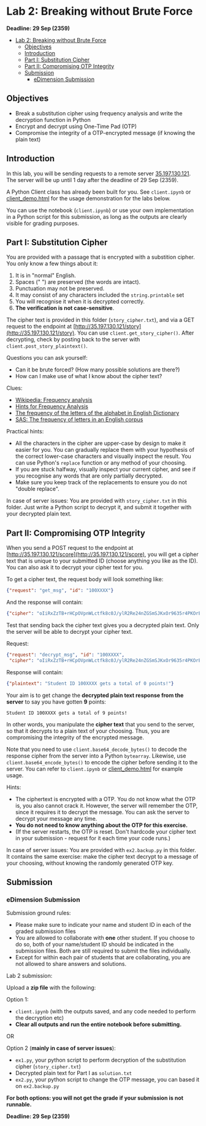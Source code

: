 # Lab 2: Breaking without Brute Force

**Deadline: 29 Sep (2359)**

- [Lab 2: Breaking without Brute Force](#lab-2-breaking-without-brute-force)
  - [Objectives](#objectives)
  - [Introduction](#introduction)
  - [Part I: Substitution Cipher](#part-i-substitution-cipher)
  - [Part II: Compromising OTP Integrity](#part-ii-compromising-otp-integrity)
  - [Submission](#submission)
    - [eDimension Submission](#edimension-submission)

## Objectives

* Break a substitution cipher using frequency analysis and write the decryption function in Python
* Encrypt and decrypt using One-Time Pad (OTP)
* Compromise the integrity of a OTP-encrypted message (if knowing the plain text)

## Introduction

In this lab, you will be sending requests to a remote server [35.197.130.121](http://35.197.130.121/). The server will be up until 1 day after the deadline of 29 Sep (2359).

A Python Client class has already been built for you. See `client.ipynb` or [client_demo.html](client_demo.html) for the usage demonstration for the labs below.

You can use the notebook (`client.ipynb`) or use your own implementation in a Python script for this submission, as long as the outputs are clearly visible for grading purposes.

## Part I: Substitution Cipher

You are provided with a passage that is encrypted with a substition cipher. You only know a few things about it:

1. It is in "normal" English.
2. Spaces (" ") are preserved (the words are intact).
3. Punctuation may not be preserved.
4. It may consist of any characters included the `string.printable` set
5. You will recognise it when it is decrypted correctly.
6. **The verification is not case-sensitive**.

The cipher text is provided in this folder (`story_cipher.txt`), and via a GET request to the endpoint at [http://35.197.130.121/story](http://35.197.130.121/story). You can use `client.get_story_cipher()`. After decrypting, check by posting back to the server with `client.post_story_plaintext()`. 

Questions you can ask yourself:

* Can it be brute forced? (How many possible solutions are there?)
* How can I make use of what I know about the cipher text?

Clues:

* [Wikipedia: Frequency analysis](https://en.wikipedia.org/wiki/Frequency_analysis)
* [Hints for Frequency Analysis](http://www.thiagi.com/instructional-puzzles-original/2015/2/13/cryptograms)
* [The frequency of the letters of the alphabet in English Dictionary](https://www3.nd.edu/~busiforc/handouts/cryptography/letterfrequencies.html)
* [SAS: The frequency of letters in an English corpus](https://blogs.sas.com/content/iml/2014/09/19/frequency-of-letters.html)

Practical hints:

* All the characters in the cipher are upper-case by design to make it easier for you. You can gradually replace them with your hypothesis of the correct lower-case characters and visually inspect the result. You can use Python's `replace` function or any method of your choosing.
* If you are stuck halfway, visually inspect your current cipher, and see if you recognise any words that are only partially decrypted.
* Make sure you keep track of the replacements to ensure you do not "double replace".

In case of server issues: You are provided with `story_cipher.txt` in this folder. Just write a Python script to decrypt it, and submit it together with your decrypted plain text.

## Part II: Compromising OTP Integrity

When you send a POST request to the endpoint at [http://35.197.130.121/score](http://35.197.130.121/score), you will get a cipher text that is unique to your submitted ID (choose anything you like as the ID). You can also ask it to decrypt your cipher text for you.

To get a cipher text, the request body will look something like:

```json
{"request": "get_msg", "id": "100XXXX"}
```

And the response will contain:

```json
{"cipher": "oIiRxZzTB+rHCpOVpnWLctfk8c0J/ylR2Re24nZGSmSJKxOr9635r4PKOrE="}
```

Test that sending back the cipher text gives you a decrypted plain text. Only the server will be able to decrypt your cipher text.

Request:

```json
{"request": "decrypt_msg", "id": "100XXXX",
 "cipher": "oIiRxZzTB+rHCpOVpnWLctfk8c0J/ylR2Re24nZGSmSJKxOr9635r4PKOrE="}
```

Response will contain:

```json
{"plaintext": "Student ID 100XXXX gets a total of 0 points!"}
```

Your aim is to get change the **decrypted plain text response from the server** to say you have gotten **9** points:

```
Student ID 100XXXX gets a total of 9 points!
```

In other words, you manipulate the **cipher text** that you send to the server, so that it decrypts to a plain text of your choosing. Thus, you are compromising the integrity of the encrypted message. 

Note that you need to use `client.base64_decode_bytes()` to decode the response cipher from the server into a Python `bytearray`. Likewise, use `client.base64_encode_bytes()` to encode the cipher before sending it to the server. You can refer to `client.ipynb` or [client_demo.html](client_demo.html) for example usage.

Hints:

* The ciphertext is encrypted with a OTP. You do not know what the OTP is, you also cannot crack it. However, the server will remember the OTP, since it requires it to decrypt the message. You can ask the server to decrypt your message any time. 
* **You do not need to know anything about the OTP for this exercise.**
* (If the server restarts, the OTP is reset. Don't hardcode your cipher text in your submission - request for it each time your code runs.)

In case of server issues: You are provided with `ex2.backup.py` in this folder. It contains the same exercise: make the cipher text decrypt to a message of your choosing, without knowing the randomly generated OTP key.

## Submission

### eDimension Submission

Submission ground rules:

* Please make sure to indicate your name and student ID in each of the graded submission files
* You are allowed to collaborate with **one** other student. If you choose to do so, both of your name/student ID should be indicated in the submission files. Both are still required to submit the files individually. 
* Except for within each pair of students that are collaborating, you are not allowed to share answers and solutions.

Lab 2 submission:

Upload a **zip file** with the following:

Option 1:

* `client.ipynb` (with the outputs saved, and any code needed to perform the decryption etc)
* **Clear all outputs and run the entire notebook before submitting.**

OR

Option 2 (**mainly in case of server issues**):

* `ex1.py`, your python script to perform decryption of the substitution cipher (`story_cipher.txt`)
* Decrypted plain text for Part I as `solution.txt`
* `ex2.py`, your python script to change the OTP message, you can based it on `ex2.backup.py`

**For both options: you will not get the grade if your submission is not runnable.**

**Deadline: 29 Sep (2359)**
